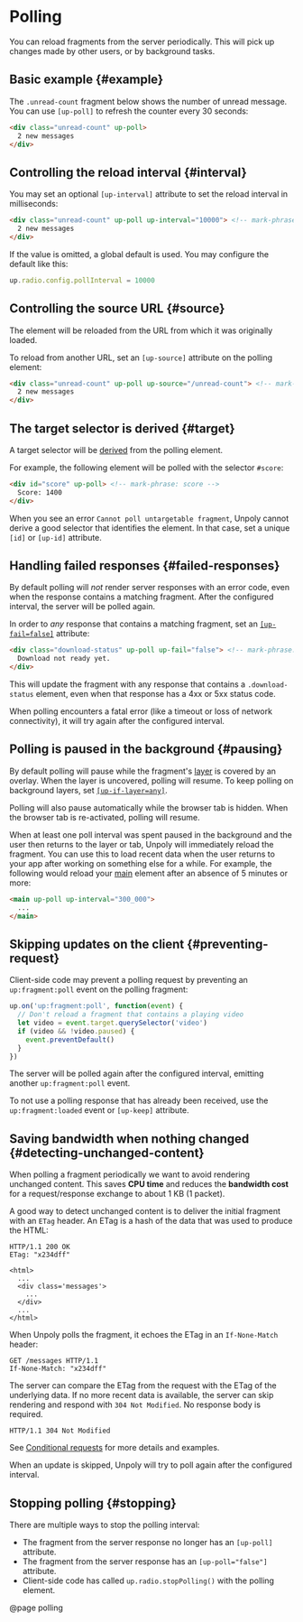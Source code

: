 Polling
=======

You can reload fragments from the server periodically. This will pick up changes made by other users, or by background tasks.


## Basic example {#example}

The `.unread-count` fragment below shows the number of unread message.
You can use `[up-poll]` to refresh the counter every 30 seconds:

```html
<div class="unread-count" up-poll>
  2 new messages
</div>
```

## Controlling the reload interval {#interval}

You may set an optional `[up-interval]` attribute to set the reload interval in milliseconds:

```html
<div class="unread-count" up-poll up-interval="10000"> <!-- mark-phrase: up-interval -->
  2 new messages
</div>
```

If the value is omitted, a global default is used. You may configure the default like this:

```js
up.radio.config.pollInterval = 10000
```

## Controlling the source URL {#source}

The element will be reloaded from the URL from which it was originally loaded.

To reload from another URL, set an `[up-source]` attribute on the polling element:

```html
<div class="unread-count" up-poll up-source="/unread-count"> <!-- mark-phrase: up-source -->
  2 new messages
</div>
```

## The target selector is derived {#target}

A target selector will be [derived](/target-derivation) from the polling element.

For example, the following element will be polled with the selector `#score`:

```html
<div id="score" up-poll> <!-- mark-phrase: score -->
  Score: 1400
</div>
```

When you see an error `Cannot poll untargetable fragment`, Unpoly cannot derive a good
selector that identifies the element. In that case, set a unique `[id]` or `[up-id]` attribute.


## Handling failed responses {#failed-responses}

By default polling will *not* render server responses with an error code,
even when the response contains a matching fragment. After the configured
interval, the server will be polled again.

In order to *any* response that contains a matching fragment,
set an [`[up-fail=false]`](/up-poll#up-fail) attribute:

```html
<div class="download-status" up-poll up-fail="false"> <!-- mark-phrase: up-fail -->
  Download not ready yet.
</div>
```

This will update the fragment with any response that contains
a `.download-status` element, even when that response has a 4xx or 5xx status code.

When polling encounters a fatal error (like a timeout or loss of network connectivity),
it will try again after the configured interval.


## Polling is paused in the background {#pausing}

By default polling will pause while the fragment's [layer](/up.layer) is covered by an overlay.
When the layer is uncovered, polling will resume.
To keep polling on background layers, set [`[up-if-layer=any]`](#up-if-layer).

Polling will also pause automatically while the browser tab is hidden.
When the browser tab is re-activated, polling will resume.

When at least one poll interval was spent paused in the background and the user
then returns to the layer or tab, Unpoly will immediately reload the fragment.
You can use this to load recent data when the user returns to your app after working on something else for a while. For example, the following
would reload your [main](/main) element after an absence of 5 minutes or more:

```html
<main up-poll up-interval="300_000">
  ...
</main>
 ```

## Skipping updates on the client {#preventing-request}

Client-side code may prevent a polling request by preventing an `up:fragment:poll` event
on the polling fragment:

```js
up.on('up:fragment:poll', function(event) {
  // Don't reload a fragment that contains a playing video
  let video = event.target.querySelector('video')
  if (video && !video.paused) {
    event.preventDefault()
  }
})
```

The server will be polled again after the configured interval, emitting another `up:fragment:poll` event.

To not use a polling response that has already been received, use the `up:fragment:loaded` event or `[up-keep]` attribute.

## Saving bandwidth when nothing changed {#detecting-unchanged-content}

When polling a fragment periodically we want to avoid rendering unchanged content.
This saves <b>CPU time</b> and reduces the <b>bandwidth cost</b> for a
request/response exchange to about 1 KB (1 packet).

A good way to detect unchanged content is to deliver the initial fragment
with an `ETag` header. An ETag is a hash of the data that was used to produce the HTML:

```http
HTTP/1.1 200 OK
ETag: "x234dff"

<html>
  ...
  <div class='messages'>
    ...
  </div>
  ...
</html>
```

When Unpoly polls the fragment, it echoes the ETag in an `If-None-Match` header:

```http
GET /messages HTTP/1.1
If-None-Match: "x234dff"
```

The server can compare the ETag from the request with the ETag of the underlying data.
If no more recent data is available, the server can skip rendering and
respond with `304 Not Modified`. No response body is required.

```http
HTTP/1.1 304 Not Modified
```

See [Conditional requests](/conditional-requests) for more details and examples.

When an update is skipped, Unpoly will try to poll again after the configured interval.

## Stopping polling {#stopping}

There are multiple ways to stop the polling interval:

- The fragment from the server response no longer has an `[up-poll]` attribute.
- The fragment from the server response has an `[up-poll="false"]` attribute.
- Client-side code has called `up.radio.stopPolling()` with the polling element.


@page polling
